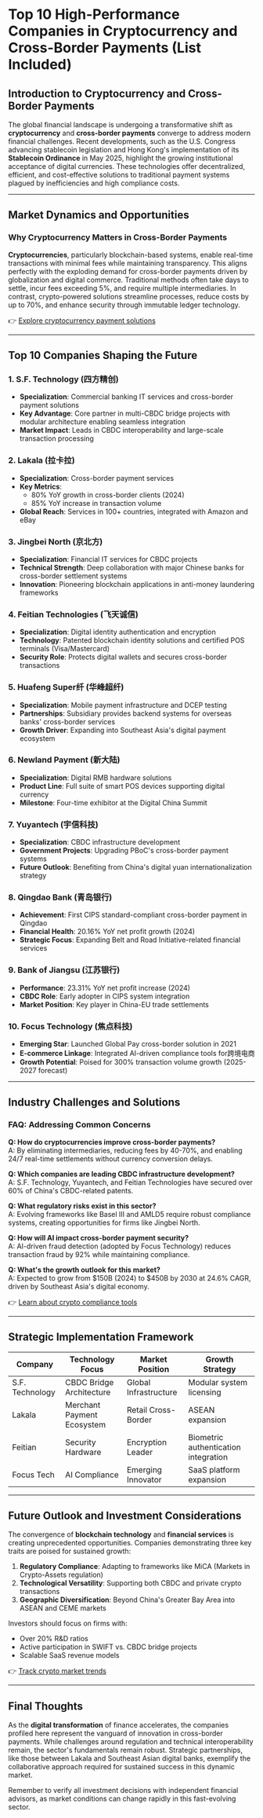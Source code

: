 # Top 10 High-Performance Companies in Cryptocurrency and Cross-Border Payments (List Included)

## Introduction to Cryptocurrency and Cross-Border Payments

The global financial landscape is undergoing a transformative shift as **cryptocurrency** and **cross-border payments** converge to address modern financial challenges. Recent developments, such as the U.S. Congress advancing stablecoin legislation and Hong Kong's implementation of its **Stablecoin Ordinance** in May 2025, highlight the growing institutional acceptance of digital currencies. These technologies offer decentralized, efficient, and cost-effective solutions to traditional payment systems plagued by inefficiencies and high compliance costs.

---

## Market Dynamics and Opportunities

### Why Cryptocurrency Matters in Cross-Border Payments

**Cryptocurrencies**, particularly blockchain-based systems, enable real-time transactions with minimal fees while maintaining transparency. This aligns perfectly with the exploding demand for cross-border payments driven by globalization and digital commerce. Traditional methods often take days to settle, incur fees exceeding 5%, and require multiple intermediaries. In contrast, crypto-powered solutions streamline processes, reduce costs by up to 70%, and enhance security through immutable ledger technology.

👉 [Explore cryptocurrency payment solutions](https://bit.ly/okx-bonus)

---

## Top 10 Companies Shaping the Future

### 1. **S.F. Technology (四方精创)**  
- **Specialization**: Commercial banking IT services and cross-border payment solutions  
- **Key Advantage**: Core partner in multi-CBDC bridge projects with modular architecture enabling seamless integration  
- **Market Impact**: Leads in CBDC interoperability and large-scale transaction processing  

### 2. **Lakala (拉卡拉)**  
- **Specialization**: Cross-border payment services  
- **Key Metrics**:  
  - 80% YoY growth in cross-border clients (2024)  
  - 85% YoY increase in transaction volume  
- **Global Reach**: Services in 100+ countries, integrated with Amazon and eBay  

### 3. **Jingbei North (京北方)**  
- **Specialization**: Financial IT services for CBDC projects  
- **Technical Strength**: Deep collaboration with major Chinese banks for cross-border settlement systems  
- **Innovation**: Pioneering blockchain applications in anti-money laundering frameworks  

### 4. **Feitian Technologies (飞天诚信)**  
- **Specialization**: Digital identity authentication and encryption  
- **Technology**: Patented blockchain identity solutions and certified POS terminals (Visa/Mastercard)  
- **Security Role**: Protects digital wallets and secures cross-border transactions  

### 5. **Huafeng Super纤 (华峰超纤)**  
- **Specialization**: Mobile payment infrastructure and DCEP testing  
- **Partnerships**: Subsidiary provides backend systems for overseas banks' cross-border services  
- **Growth Driver**: Expanding into Southeast Asia's digital payment ecosystem  

### 6. **Newland Payment (新大陆)**  
- **Specialization**: Digital RMB hardware solutions  
- **Product Line**: Full suite of smart POS devices supporting digital currency  
- **Milestone**: Four-time exhibitor at the Digital China Summit  

### 7. **Yuyantech (宇信科技)**  
- **Specialization**: CBDC infrastructure development  
- **Government Projects**: Upgrading PBoC's cross-border payment systems  
- **Future Outlook**: Benefiting from China's digital yuan internationalization strategy  

### 8. **Qingdao Bank (青岛银行)**  
- **Achievement**: First CIPS standard-compliant cross-border payment in Qingdao  
- **Financial Health**: 20.16% YoY net profit growth (2024)  
- **Strategic Focus**: Expanding Belt and Road Initiative-related financial services  

### 9. **Bank of Jiangsu (江苏银行)**  
- **Performance**: 23.31% YoY net profit increase (2024)  
- **CBDC Role**: Early adopter in CIPS system integration  
- **Market Position**: Key player in China-EU trade settlements  

### 10. **Focus Technology (焦点科技)**  
- **Emerging Star**: Launched Global Pay cross-border solution in 2021  
- **E-commerce Linkage**: Integrated AI-driven compliance tools for跨境电商  
- **Growth Potential**: Poised for 300% transaction volume growth (2025-2027 forecast)  

---

## Industry Challenges and Solutions

### FAQ: Addressing Common Concerns

**Q: How do cryptocurrencies improve cross-border payments?**  
A: By eliminating intermediaries, reducing fees by 40-70%, and enabling 24/7 real-time settlements without currency conversion delays.

**Q: Which companies are leading CBDC infrastructure development?**  
A: S.F. Technology, Yuyantech, and Feitian Technologies have secured over 60% of China's CBDC-related patents.

**Q: What regulatory risks exist in this sector?**  
A: Evolving frameworks like Basel III and AMLD5 require robust compliance systems, creating opportunities for firms like Jingbei North.

**Q: How will AI impact cross-border payment security?**  
A: AI-driven fraud detection (adopted by Focus Technology) reduces transaction fraud by 92% while maintaining compliance.

**Q: What's the growth outlook for this market?**  
A: Expected to grow from $150B (2024) to $450B by 2030 at 24.6% CAGR, driven by Southeast Asia's digital economy.

👉 [Learn about crypto compliance tools](https://bit.ly/okx-bonus)

---

## Strategic Implementation Framework

| Company        | Technology Focus          | Market Position       | Growth Strategy                     |
|----------------|---------------------------|-----------------------|-------------------------------------|
| S.F. Technology| CBDC Bridge Architecture    | Global Infrastructure   | Modular system licensing            |
| Lakala         | Merchant Payment Ecosystem  | Retail Cross-Border     | ASEAN expansion                     |
| Feitian        | Security Hardware           | Encryption Leader       | Biometric authentication integration|
| Focus Tech     | AI Compliance               | Emerging Innovator    | SaaS platform expansion             |

---

## Future Outlook and Investment Considerations

The convergence of **blockchain technology** and **financial services** is creating unprecedented opportunities. Companies demonstrating three key traits are poised for sustained growth:
1. **Regulatory Compliance**: Adapting to frameworks like MiCA (Markets in Crypto-Assets regulation)  
2. **Technological Versatility**: Supporting both CBDC and private crypto transactions  
3. **Geographic Diversification**: Beyond China's Greater Bay Area into ASEAN and CEME markets  

Investors should focus on firms with:
- Over 20% R&D ratios  
- Active participation in SWIFT vs. CBDC bridge projects  
- Scalable SaaS revenue models  

👉 [Track crypto market trends](https://bit.ly/okx-bonus)

---

## Final Thoughts

As the **digital transformation** of finance accelerates, the companies profiled here represent the vanguard of innovation in cross-border payments. While challenges around regulation and technical interoperability remain, the sector's fundamentals remain robust. Strategic partnerships, like those between Lakala and Southeast Asian digital banks, exemplify the collaborative approach required for sustained success in this dynamic market.

Remember to verify all investment decisions with independent financial advisors, as market conditions can change rapidly in this fast-evolving sector.